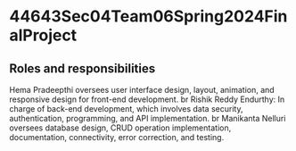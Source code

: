# 44643Sec04Team06Spring2024FinalProject

 Roles and responsibilities 
---
Hema Pradeepthi oversees user interface design, layout, animation, and responsive design for front-end development. br
Rishik Reddy Endurthy: In charge of back-end development, which involves data security, authentication, programming, and API implementation. br
Manikanta Nelluri oversees database design, CRUD operation implementation, documentation, connectivity, error correction, and testing.                   
